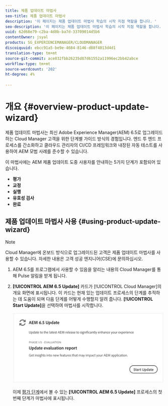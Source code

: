 ```yaml
---
title: 제품 업데이트 마법사
seo-title: 제품 업데이트 마법사
description: '이 페이지는 제품 업데이트 마법사 학습의 시작 지점 역할을 합니다. '
seo-description: '이 페이지는 제품 업데이트 마법사 학습의 시작 지점 역할을 합니다. '
uuid: 62d68e79-c2ba-4d8b-ba7d-33709014d5b6
contentOwner: jsyal
products: SG_EXPERIENCEMANAGER/CLOUDMANAGER
discoiquuid: ebcc91a5-be9e-4684-8146-d88f4013d4d1
translation-type: tm+mt
source-git-commit: ace032fbb26235d87d61552a11996ec2bb42abce
workflow-type: tm+mt
source-wordcount: '202'
ht-degree: 4%

---
```



# 개요 {#overview-product-update-wizard}

제품 업데이트 마법사는 최신 Adobe Experience Manager(AEM) 6.5로 업그레이드하는 Cloud Manager 고객을 위한 단계별 가이드 방식의 경험입니다. 엔드 투 엔드 프로세스를 간소화하고 클라우드 관리자의 CI/CD 프레임워크와 내장된 자동 테스트를 사용하여 AEM 모범 사례를 준수할 수 있습니다.

이 마법사에는 AEM 제품 업데이트 도중 사용자를 안내하는 5가지 단계가 포함되어 있습니다.

* **평가**
* **교정**
* **실행**
* **유효성 검사**
* **완료**


## 제품 업데이트 마법사 사용 {#using-product-update-wizard}

>[!NOTE]
>
>Cloud Manager에 온보드 방식으로 업그레이드된 고객은 제품 업데이트 마법사를 사용할 수 있습니다. 자세한 내용은 고객 성공 엔지니어(CSE)에 문의하십시오.

1. AEM 6.5를 프로그램에서 사용할 수 있음을 알리는 내용의 Cloud Manager를 통해 Pulse 알림을 받게 됩니다.

1. **[!UICONTROL AEM 6.5 Update]** 카드가 [!UICONTROL Cloud Manager]의 개요 화면에 표시됩니다. 이 카드는 현재 있는 업데이트 프로세스의 단계를 추적하는 데 도움이 되며 다음 단계를 어떻게 수행할지 알려 줍니다. **[!UICONTROL Start Update]**&#x200B;을 선택하여 마법사를 시작합니다.

   ![](assets/Start-Update.png)

   이제 [평가 단계](evaluation.md)에서 볼 수 있는 **[!UICONTROL AEM 6.5 Update]** 프로세스의 첫 번째 단계가 마법사에 표시됩니다.
